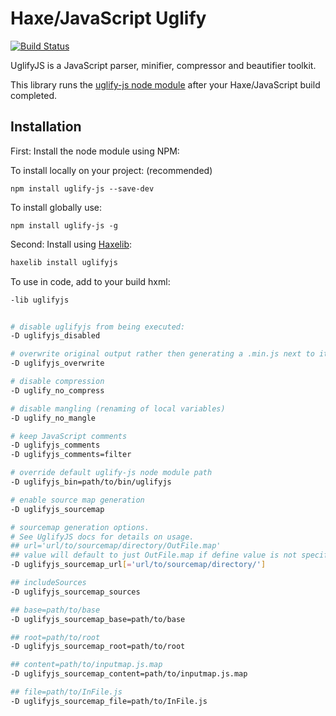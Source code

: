# Haxe/JavaScript Uglify
[![Build Status](https://travis-ci.org/markknol/hx-uglifyjs.svg?branch=master)](https://travis-ci.org/markknol/hx-uglifyjs)

UglifyJS is a JavaScript parser, minifier, compressor and beautifier toolkit.

This library runs the [uglify-js node module](https://www.npmjs.com/package/uglify-js) after your Haxe/JavaScript build completed.

## Installation

First: Install the node module using NPM:

To install locally on your project: (recommended)
```cli
npm install uglify-js --save-dev
```

To install globally use:
```cli
npm install uglify-js -g
```

Second: Install using [Haxelib](https://lib.haxe.org/p/uglifyjs/):

```bash
haxelib install uglifyjs
```

To use in code, add to your build hxml:

```bash
-lib uglifyjs


# disable uglifyjs from being executed:
-D uglifyjs_disabled

# overwrite original output rather then generating a .min.js next to it
-D uglifyjs_overwrite

# disable compression
-D uglify_no_compress

# disable mangling (renaming of local variables)
-D uglify_no_mangle

# keep JavaScript comments
-D uglifyjs_comments
-D uglifyjs_comments=filter

# override default uglify-js node module path
-D uglifyjs_bin=path/to/bin/uglifyjs

# enable source map generation
-D uglifyjs_sourcemap

# sourcemap generation options.
# See UglifyJS docs for details on usage.
## url='url/to/sourcemap/directory/OutFile.map'
## value will default to just OutFile.map if define value is not specified
-D uglifyjs_sourcemap_url[='url/to/sourcemap/directory/']

## includeSources
-D uglifyjs_sourcemap_sources

## base=path/to/base
-D uglifyjs_sourcemap_base=path/to/base

## root=path/to/root
-D uglifyjs_sourcemap_root=path/to/root

## content=path/to/inputmap.js.map
-D uglifyjs_sourcemap_content=path/to/inputmap.js.map

## file=path/to/InFile.js
-D uglifyjs_sourcemap_file=path/to/InFile.js

```
